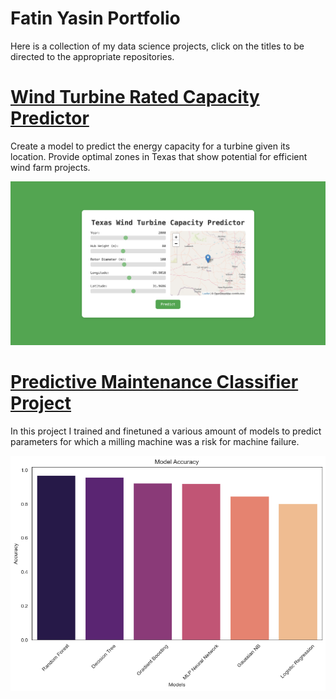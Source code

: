 # Fatin Yasin Portfolio
Here is a collection of my data science projects, click on the titles to be directed to the appropriate repositories.

# [Wind Turbine Rated Capacity Predictor](https://github.com/fatinys/windturbine-optimization)
Create a model to predict the energy capacity for a turbine given its location.
Provide optimal zones in Texas that show potential for efficient wind farm projects.

![alt text](Images/app.png)

# [Predictive Maintenance Classifier Project](https://github.com/fatinys/Predictive-Mainenance)
In this project I trained and finetuned a various amount of models to predict parameters for which a milling machine was a risk for machine failure. 

![alt text](Images/modelaccuracy.png)
